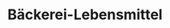 ---
title: "Bäckerei-Lebensmittel"
url: /woerth-am-rhein/baeckerei-lebensmittel/
shop: Lebensmittel
---